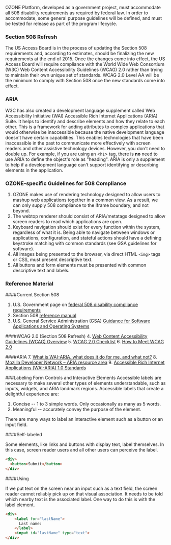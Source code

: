 
OZONE Platform, developed as a government project, must accommodate all 508 disability requirements as required by federal law. In order to accommodate, some general purpose guidelines will be defined, and must be tested for release as part of the program lifecycle.

### Section 508 Refresh

The US Access Board is in the process of updating the Section 508 requirements and, according to estimates, should be finalizing the new requirements at the end of 2015. Once the changes come into effect, the US Access Board will require compliance with the World Wide Web Consortium (W3C) Web Content Accessibility Guidelines (WCAG) 2.0 rather than trying to maintain their own unique set of standards. WCAG 2.0 Level AA will be the minimum to comply with Section 508 once the new standards come into effect.

### ARIA

W3C has also created a development language supplement called Web Accessibility Initiative (WAI) Accessible Rich Internet Applications (ARIA) Suite. It helps to identify and describe elements and how they relate to each other. This is a framework for adding attributes to complex applications that would otherwise be inaccessible because the native development language doesn't have certain capabilities. This enables technologies that have been inaccessible in the past to communicate more effectively with screen readers and other assistive technology devices. However, you don't need to double up. For example, if you are using an <`h1`> tag, there is **no** need to use ARIA to define the object's role as "heading". ARIA is only a supplement to help if a development language can't support identifying or describing elements in the application.

### OZONE-specific Guidelines for 508 Compliance
1. OZONE makes use of rendering technology designed to allow users to mashup web applications together in a common view. As a result, we can only supply 508 compliance to the iframe boundary, and not beyond.
2. The webtop renderer should consist of ARIA/metatags designed to allow screen readers to read which applications are open.
3. Keyboard navigation should exist for every function within the system, regardless of what it is. Being able to navigate between windows or applications, configuration, and stateful actions should have a defining keystroke matching with common standards (see GSA guidelines for software).
4. All images being presented to the browser, via direct HTML ```<img>``` tags or CSS, must present descriptive text.
5. All buttons and form elements must be presented with common descriptive text and labels.

### Reference Material
####Current Section 508
1. U.S. Government page on [federal 508 disability compliance requirements](https://www.section508.gov/)
2. Section 508 [reference manual](https://www.section508.gov/archive-section508-reference)
3. U.S. General Service Administration (GSA) [Guidance for Software Applications and Operating Systems](http://www.gsa.gov/graphics/staffoffices/508softwareandos.doc)

####WCAG 2.0 (Section 508 Refresh)
4. [Web Content Accessibility Guidelines (WCAG) Overview](http://www.w3.org/WAI/intro/wcag "Web Content Accessibility Guidelines Overview")
5. [WCAG 2.0 Checklist](http://www.w3.org/TR/2006/WD-WCAG20-20060427/appendixB.html "WCAG 2.0 Checklist")
6. [How to Meet WCAG 2.0](http://www.w3.org/WAI/WCAG20/quickref/ "How to Meet WCAG 2.0")

####ARIA
7. [What is WAI-ARIA, what does it do for me, and what not?](http://www.marcozehe.de/2014/03/27/what-is-wai-aria-what-does-it-do-for-me-and-what-not/ "What is WAI-ARIA, what does it do for me, and what not?")
8. [Mozilla Developer Network – ARIA resource area](https://developer.mozilla.org/en-US/docs/Web/Accessibility/ARIA "Mozilla Developer Network – ARIA resource area")
9. [Accessible Rich Internet Applications (WAI-ARIA) 1.0 Standards](http://www.w3.org/WAI/PF/aria/ "	Accessible Rich Internet Applications 1.0")

###Labeling Form Controls and Interactive Elements
Accessible labels are necessary to make several other types of elements understandable, such as inputs, widgets, and ARIA landmark regions. Accessible labels that create a delightful experience are:

1. Concise -- 1 to 3 simple words. Only occasionally as many as 5 words.
2. Meaningful -- accurately convey the purpose of the element.

There are many ways to label an interactive element such as a button or an input field.

####Self-labeled

Some elements, like links and buttons with display text, label themselves. In this case, screen reader users and all other users can perceive the label.
```HTML
<div>
  <button>Submit</button>
</div>
```

####Using <label>

If we put text on the screen near an input such as a text field, the screen reader cannot reliably pick up on that visual association. It needs to be told which nearby text is the associated label. One way to do this is with the label element.
```HTML
<div>
    <label for="lastName">
      Last name:
    </label>
    <input id="lastName" type="text">
</div>
```